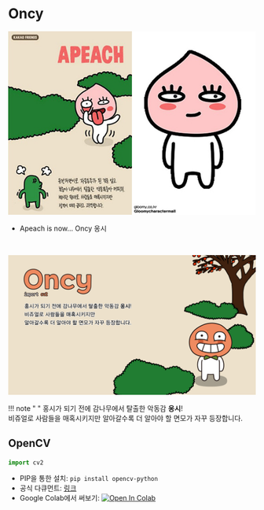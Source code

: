 # Oncy

![Apeach](img/kakao_original/apeach.jpg)

- Apeach is now... Oncy 옹시

<br>

![Oncy](img/pc_1920_1080/oncy_pc.jpg)

!!! note " "
    홍시가 되기 전에 감나무에서 탈출한 악동감 **옹시**!
    <br>
    비쥬얼로 사람들을 매혹시키지만 알아갈수록 더 알아야 할 면모가 자꾸 등장합니다.

## OpenCV

```python
import cv2
```

- PIP을 통한 설치: ``` pip install opencv-python ```
- 공식 다큐먼트: [링크](https://docs.opencv.org/4.5.2/d6/d00/tutorial_py_root.html)
- Google Colab에서 써보기: [![Open In Colab](https://colab.research.google.com/assets/colab-badge.svg)](https://colab.research.google.com/github/FeetCodingHommy/pypyo-friends/blob/master/jupyternotebooks/oncy.ipynb)